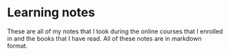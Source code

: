 # Learning notes

These are all of my notes that I took during the online courses that I enrolled in and the books that I have read. All of these notes are in markdown format.
